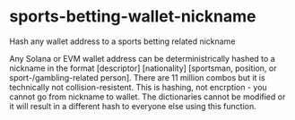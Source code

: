 # sports-betting-wallet-nickname
Hash any wallet address to a sports betting related nickname

Any Solana or EVM wallet address can be deterministrically hashed to a nickname in the format [descriptor] [nationality] [sportsman, position, or sport-/gambling-related person].
There are 11 million combos but it is technically not collision-resistent. This is hashing, not encrption - you cannot go from nickname to wallet. The dictionaries cannot be modified or it will result in a different hash to everyone else using this function. 

